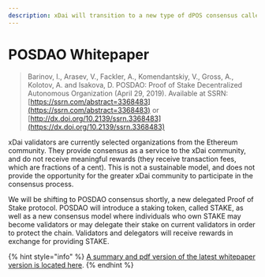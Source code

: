 ```yaml
---
description: xDai will transition to a new type of dPOS consensus called POSDAO.
---
```


# POSDAO Whitepaper

> Barinov, I., Arasev, V., Fackler, A., Komendantskiy, V.,  Gross, A., Kolotov, A. and Isakova, D. POSDAO: Proof of Stake Decentralized Autonomous Organization \(April 29, 2019\). Available at SSRN: [https://ssrn.com/abstract=3368483](https://ssrn.com/abstract=3368483) or [http://dx.doi.org/10.2139/ssrn.3368483](https://dx.doi.org/10.2139/ssrn.3368483)

xDai validators are currently selected organizations from the Ethereum community. They provide consensus as a service to the xDai community, and do not receive meaningful rewards \(they receive transaction fees, which are fractions of a cent\). This is not a sustainable model, and does not provide the opportunity for the greater xDai community to participate in the consensus process.

We will be shifting to POSDAO consensus shortly, a new delegated Proof of Stake protocol. POSDAO will introduce a staking token, called STAKE, as well as a new consensus model where individuals who own STAKE may become validators or may delegate their stake on current validators in order to protect the chain. Validators and delegators will receive rewards in exchange for providing STAKE.

{% hint style="info" %}
[A summary and pdf version of the latest whitepaper version is located here](https://forum.poa.network/t/posdao-white-paper/2208). 
{% endhint %}

